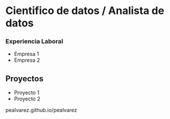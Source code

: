 # Cientifico de datos / Analista de datos

### Experiencia Laboral
- Empresa 1
- Empresa 2

## Proyectos
- Proyecto 1
- Proyecto 2
  

pealvarez.github.io/pealvarez
